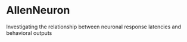 # AllenNeuron
Investigating the relationship between neuronal response latencies and behavioral outputs
